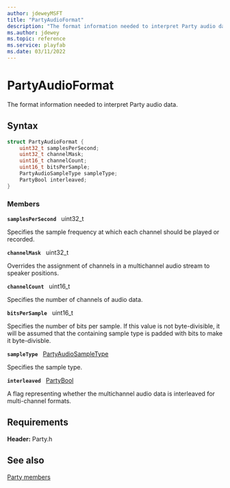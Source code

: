 ```yaml
---
author: jdeweyMSFT
title: "PartyAudioFormat"
description: "The format information needed to interpret Party audio data."
ms.author: jdewey
ms.topic: reference
ms.service: playfab
ms.date: 03/11/2022
---
```


# PartyAudioFormat  

The format information needed to interpret Party audio data.  

## Syntax  
  
```cpp
struct PartyAudioFormat {  
    uint32_t samplesPerSecond;  
    uint32_t channelMask;  
    uint16_t channelCount;  
    uint16_t bitsPerSample;  
    PartyAudioSampleType sampleType;  
    PartyBool interleaved;  
}  
```
  
### Members  
  
**`samplesPerSecond`** &nbsp; uint32_t  
  
Specifies the sample frequency at which each channel should be played or recorded.
  
**`channelMask`** &nbsp; uint32_t  
  
Overrides the assignment of channels in a multichannel audio stream to speaker positions.
  
**`channelCount`** &nbsp; uint16_t  
  
Specifies the number of channels of audio data.
  
**`bitsPerSample`** &nbsp; uint16_t  
  
Specifies the number of bits per sample. If this value is not byte-divisible, it will be assumed that the containing sample type is padded with bits to make it byte-divisble.
  
**`sampleType`** &nbsp; [PartyAudioSampleType](../enums/partyaudiosampletype.md)  
  
Specifies the sample type.
  
**`interleaved`** &nbsp; [PartyBool](../typedefs.md)  
  
A flag representing whether the multichannel audio data is interleaved for multi-channel formats.
  
  
## Requirements  
  
**Header:** Party.h
  
## See also  
[Party members](../party_members.md)  

  
  
